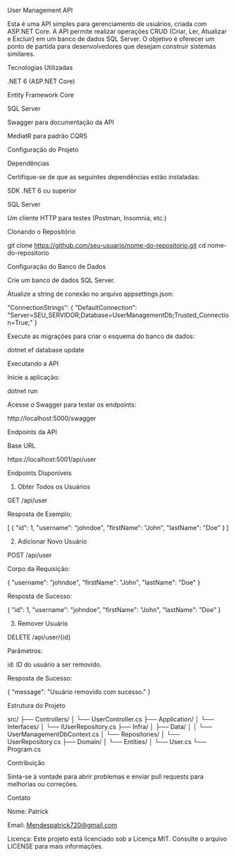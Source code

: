 User Management API

Esta é uma API simples para gerenciamento de usuários, criada com ASP.NET Core. A API permite realizar operações CRUD (Criar, Ler, Atualizar e Excluir) em um banco de dados SQL Server. O objetivo é oferecer um ponto de partida para desenvolvedores que desejam construir sistemas similares.

Tecnologias Utilizadas

.NET 6 (ASP.NET Core)

Entity Framework Core

SQL Server

Swagger para documentação da API

MediatR para padrão CQRS

Configuração do Projeto

Dependências

Certifique-se de que as seguintes dependências estão instaladas:

SDK .NET 6 ou superior

SQL Server

Um cliente HTTP para testes (Postman, Insomnia, etc.)

Clonando o Repositório

git clone https://github.com/seu-usuario/nome-do-repositorio.git
cd nome-do-repositorio

Configuração do Banco de Dados

Crie um banco de dados SQL Server.

Atualize a string de conexão no arquivo appsettings.json:

"ConnectionStrings": {
  "DefaultConnection": "Server=SEU_SERVIDOR;Database=UserManagementDb;Trusted_Connection=True;"
}

Execute as migrações para criar o esquema do banco de dados:

dotnet ef database update

Executando a API

Inicie a aplicação:

dotnet run

Acesse o Swagger para testar os endpoints:

http://localhost:5000/swagger

Endpoints da API

Base URL

https://localhost:5001/api/user

Endpoints Disponíveis

1. Obter Todos os Usuários

GET /api/user

Resposta de Exemplo:

[
  {
    "id": 1,
    "username": "johndoe",
    "firstName": "John",
    "lastName": "Doe"
  }
]

2. Adicionar Novo Usuário

POST /api/user

Corpo da Requisição:

{
  "username": "johndoe",
  "firstName": "John",
  "lastName": "Doe"
}

Resposta de Sucesso:

{
  "id": 1,
  "username": "johndoe",
  "firstName": "John",
  "lastName": "Doe"
}

3. Remover Usuário

DELETE /api/user/{id}

Parâmetros:

id: ID do usuário a ser removido.

Resposta de Sucesso:

{
  "message": "Usuário removido com sucesso."
}

Estrutura do Projeto

src/
├── Controllers/
│   └── UserController.cs
├── Application/
│   └── Interfaces/
│        └── IUserRepository.cs
├── Infra/
│   ├── Data/
│   │   └── UserManagementDbContext.cs
│   └── Repositories/
│        └── UserRepository.cs
├── Domain/
│   └── Entities/
│        └── User.cs
└── Program.cs

Contribuição

Sinta-se à vontade para abrir problemas e enviar pull requests para melhorias ou correções.

Contato

Nome: Patrick

Email: Mendespatrick720@gmail.com

Licença: Este projeto está licenciado sob a Licença MIT. Consulte o arquivo LICENSE para mais informações.

